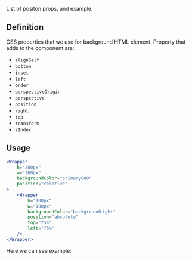 List of positon props, and example.

## 	Definition

CSS properties that we use for background HTML element.
Property that adds to the component are:

- `alignSelf`
- `bottom`
- `inset`
- `left`
- `order`
- `perspectiveOrigin`
- `perspective`
- `position`
- `right`
- `top`
- `transform`
- `zIndex`


## Usage 

```jsx
<Wrapper
	h="200px"
	w="200px"
	backgroundColor="primary600"
	position="relative"
>
	<Wrapper
		h="100px"
		w="100px"
		backgroundColor="backgroundLight"
		position="absolute"
		top="25%"
		left="75%"
	/>
</Wrapper>
```

Here we can see example:
